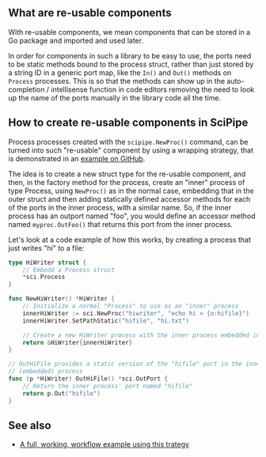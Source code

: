 ## What are re-usable components

With re-usable components, we mean components that can be stored in a Go
package and imported and used later.

In order for components in such a library to be easy to use, the ports need
to be static methods bound to the process struct, rather than just stored by
a string ID in a generic port map, like the `In()` and `Out()` methods on
`Process` processes. This is so that the methods can show up in the
auto-completion / intellisense function in code editors removing the need to
look up the name of the ports manually in the library code all the time.

## How to create re-usable components in SciPipe

Process processes created with the `scipipe.NewProc()` command, can be turned
into such "re-usable" component by using a wrapping strategy, that is
demonstrated in an [example on GitHub](https://github.com/scipipe/scipipe/blob/master/examples/wrapper_procs/wrap.go).

The idea is to create a new struct type for the re-usable component, and
then, in the factory method for the process, create an "inner" process of
type Process, using `NewProc()` as in the normal case, embedding that in the
outer struct and then adding statically defined accessor methods for each of
the ports in the inner process, with a similar name. So, if the inner process
has an outport named "foo", you would define an accessor method named
`myproc.OutFoo()` that returns this port from the inner process.

Let's look at a code example of how this works, by creating a process that just
writes "hi" to a file:

```go
type HiWriter struct {
    // Embedd a Process struct
	*sci.Process
}

func NewHiWriter() *HiWriter {
    // Initialize a normal "Process" to use as an "inner" process
	innerHiWriter := sci.NewProc("hiwriter", "echo hi > {o:hifile}")
	innerHiWriter.SetPathStatic("hifile", "hi.txt")

    // Create a new HiWriter process with the inner process embedded into it
	return &HiWriter{innerHiWriter}
}

// OutHiFile provides a static version of the "hifile" port in the inner
// (embedded) process
func (p *HiWriter) OutHiFile() *sci.OutPort {
    // Return the inner process' port named "hifile"
    return p.Out("hifile")
}
```

## See also

- [A full, working, workflow example using this trategy](https://github.com/scipipe/scipipe/blob/master/examples/wrapper_procs/wrap.go)
